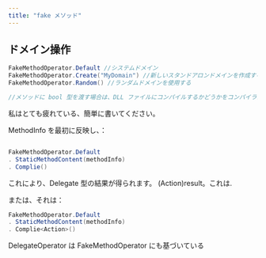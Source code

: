 ```yaml
---
title: "fake メソッド"
---
```


## ドメイン操作

```cs
FakeMethodOperator.Default //システムドメイン
FakeMethodOperator.Create("MyDomain") //新しいスタンドアロンドメインを作成する
FakeMethodOperator.Random() //ランダムドメインを使用する

//メソッドに bool 型を渡す場合は、DLL ファイルにコンパイルするかどうかをコンパイラに指示できます。
```

私はとても疲れている、簡単に書いてください。

MethodInfo を最初に反映し、：

```cs

FakeMethodOperator.Default
. StaticMethodContent(methodInfo)
. Complie()
```

これにより、Delegate 型の結果が得られます。 (Action)result。これは.

または、それは：

```cs
FakeMethodOperator.Default
. StaticMethodContent(methodInfo)
. Complie<Action>()
```

DelegateOperator は FakeMethodOperator にも基づいている
